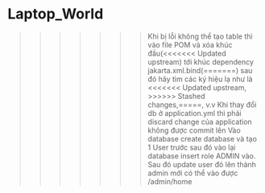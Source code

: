 # Laptop_World
>>>>>>> Khi bị lỗi không thể tạo table thì vào file POM và xóa khúc đầu(<<<<<<< Updated upstream) tới khúc dependency jakarta.xml.bind(=======) sau đó hãy tìm các ký hiệu lạ như là <<<<<<< Updated upstream, >>>>>> Stashed changes,=====, v.v
>>>>>> Khi thay đổi db ở application.yml thì phải discard change của application không được commit lên
> >>>>> Vào database create database và tạo 1 User trước sau đó vào lại database insert role ADMIN vào. Sau đó update user đó lên thành admin mới có thể vào được /admin/home
